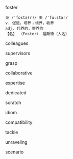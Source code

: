 foster
```
英 /ˈfɒstə(r)/ 美 /ˈfɑːstər/
v. 促进，培养；领养，收养
adj. 代养的，寄养的
【名】 （Foster） 福斯特（人名）
```

colleagues

supervisors

grasp

collaborative

expertise

dedicated

scratch

idiom

compatibility

tackle

unraveling

scenario
